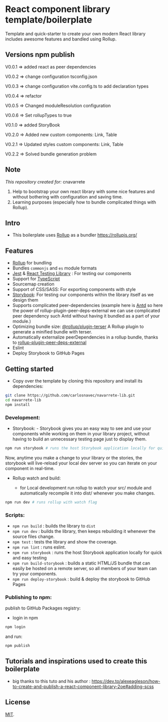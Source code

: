 # React component library template/boilerplate

Template and quick-starter to create your own modern React library includes awesome features and bandled using Rollup.

## Versions npm publish

V0.0.1 => added react as peer dependencies

V0.0.2 => change configuration tsconfig.json

V0.0.3 => change configuration vite.config.ts to add declaration types

V0.0.4 => refactor

V0.0.5 => Changed moduleResolution configuration

V0.0.6 => Set rollupTypes to true

V0.1.0 => added StoryBook

V0.2.0 => Added new custom components: Link, Table

V0.2.1 => Updated styles custom components: Link, Table

V0.2.2 => Solved bundle generation problem

## Note

_This repository created for:_ cnavarrete

1. Help to bootstrap your own react library with some nice features and
   without bothering with configuration and saving time.
2. Learning purposes (especially how to bundle complicated things with Rollup).

## Intro

- This boilerplate uses [Rollup](https://rollupjs.org/) as a bundler https://rollupjs.org/

## Features

- [Rollup](https://rollupjs.org/) for bundling
- Bundles `commonjs` and `es` module formats
- [Jest](https://facebook.github.io/jest/) & [React Testing Library](https://testing-library.com/) : For testing our components
- Support for [TypeScript](https://www.typescriptlang.org/)
- Sourcemap creation
- Support of CSS/SASS: For exporting components with style
- [Storybook](https://storybook.js.org/): For testing our components within the library itself as we design them
- Supports complicated peer-dependencies (example here is [Antd](https://ant.design/) so here the power of rollup-plugin-peer-deps-external we can use complicated peer dependency such Antd without having it bundled as a part of your module.)
- Optimizing bundle size: [@rollup/plugin-terser](https://www.npmjs.com/package/@rollup/plugin-terser) A Rollup plugin to generate a minified bundle with terser.
- Automatically externalize peerDependencies in a rollup bundle, thanks to [rollup-plugin-peer-deps-external](https://www.npmjs.com/package/rollup-plugin-peer-deps-external)
- Eslint
- Deploy Storybook to GitHub Pages

## Getting started

- Copy over the template by cloning this repository and install its dependencies:

```bash
git clone https://github.com/carlosnavec/navarrete-lib.git
cd navarrete-lib
npm install
```

### Development:

- Storybook: - Storybook gives you an easy way to see and use your components while working on them in your library project, without having to build an unnecessary testing page just to display them.

```bash
npm run storybook # runs the host Storybook application locally for quick and easy testing
```

Now, anytime you make a change to your library or the stories, the storybook will live-reload your local dev server so you can iterate on your component in real-time.

- Rollup watch and build:

  - for Local development run rollup to watch your src/ module and automatically recompile it into dist/ whenever you make changes.

```bash
npm run dev # runs rollup with watch flag
```

### Scripts:

- `npm run build` : builds the library to `dist`
- `npm run dev` : builds the library, then keeps rebuilding it whenever the source files change.
- `npm test` : tests the library and show the coverage.
- `npm run lint` : runs eslint.
- `npm run storybook` : runs the host Storybook application locally for quick and easy testing
- `npm run build-storybook` : builds a static HTML/JS bundle that can easily be hosted on a remote server, so all members of your team can try your components.
- `npm run deploy-storybook` : build & deploy the storybook to GitHub Pages

### Publishing to npm:

publish to GitHub Packages registry:

- login in npm

```bash
npm login
```

and run:

```bash
npm publish
```

## Tutorials and inspirations used to create this boilerplate

- big thanks to this tuto and his author : https://dev.to/alexeagleson/how-to-create-and-publish-a-react-component-library-2oe#adding-scss

## License

[MIT](LICENSE).
